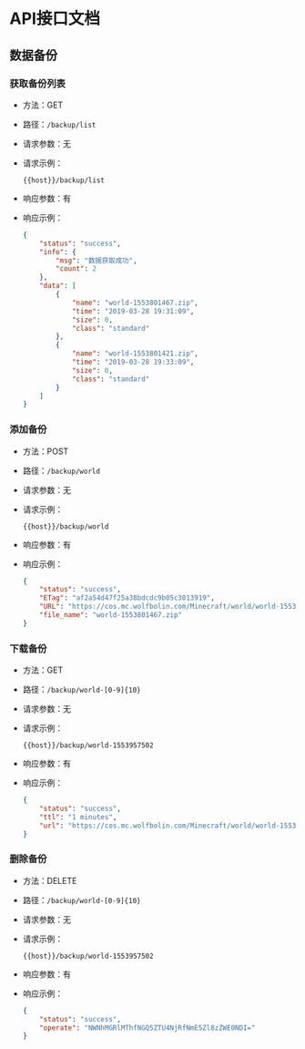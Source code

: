 # API接口文档

## 数据备份

### 获取备份列表

* 方法：GET

* 路径：`/backup/list`

* 请求参数：无

* 请求示例：

  ```
  {{host}}/backup/list
  ```

* 响应参数：有

* 响应示例：

  ```json
  {
      "status": "success",
      "info": {
          "msg": "数据获取成功",
          "count": 2
      },
      "data": [
          {
              "name": "world-1553801467.zip",
              "time": "2019-03-28 19:31:09",
              "size": 0,
              "class": "standard"
          },
          {
              "name": "world-1553801421.zip",
              "time": "2019-03-28 19:33:09",
              "size": 0,
              "class": "standard"
          }
      ]
  }
  ```

### 添加备份


* 方法：POST

* 路径：`/backup/world`

* 请求参数：无

* 请求示例：

  ```
  {{host}}/backup/world
  ```

* 响应参数：有

* 响应示例：

  ```json
  {
      "status": "success",
      "ETag": "af2a54d47f25a38bdcdc9b05c3013919",
      "URL": "https://cos.mc.wolfbolin.com/Minecraft/world/world-1553801467.zip",
      "file_name": "world-1553801467.zip"
  }
  ```

### 下载备份

* 方法：GET

* 路径：`/backup/world-[0-9]{10}`

* 请求参数：无

* 请求示例：

  ```
  {{host}}/backup/world-1553957502
  ```

* 响应参数：有

* 响应示例：

  ```json
  {
      "status": "success",
      "ttl": "1 minutes",
      "url": "https://cos.mc.wolfbolin.com/Minecraft/world/world-1553801467.zip"
  }
  ```

### 删除备份

* 方法：DELETE

* 路径：`/backup/world-[0-9]{10}`

* 请求参数：无

* 请求示例：

  ```
  {{host}}/backup/world-1553957502
  ```

* 响应参数：有

* 响应示例：

  ```json
  {
      "status": "success",
      "operate": "NWNhMGRlMThfNGQ5ZTU4NjRfNmE5Zl8zZWE0NDI="
  }
  ```
